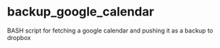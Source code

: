 # backup_google_calendar
BASH script for fetching a google calendar and pushing it as a backup to dropbox
